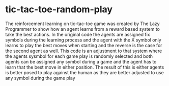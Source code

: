 # tic-tac-toe-random-play
The reinforcement learning on tic-tac-toe game was created by The Lazy Programmer to show how an agent learns from a reward based system to take the best actions. In the original code the agents are assigned fix symbols during the learning process and the agent with the X symbol only learns to play the best moves when starting and the reverse is the case for the second agent as well. This code is an adjustment to that system where the agents sysmbol for each game play is randomly selected and both agents can be assigned any symbol during a game and the agent has to learn that the best move in either position. The result of this is either agents is better posed to play against the human as they are better adjusted to use any symbol during the game play 
